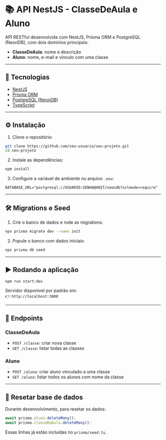 # 📚 API NestJS - ClasseDeAula e Aluno

API RESTful desenvolvida com NestJS, Prisma ORM e PostgreSQL (NeonDB), com dois domínios principais:

- **ClasseDeAula**: nome e descrição
- **Aluno**: nome, e-mail e vínculo com uma classe

---

## 🚀 Tecnologias

- [NestJS](https://nestjs.com/)
- [Prisma ORM](https://www.prisma.io/)
- [PostgreSQL (NeonDB)](https://neon.tech/)
- [TypeScript](https://www.typescriptlang.org/)

---

## ⚙️ Instalação

1. Clone o repositório:

```bash
git clone https://github.com/seu-usuario/seu-projeto.git
cd seu-projeto
```

2. Instale as dependências:

```bash
npm install
```

3. Configure a variável de ambiente no arquivo `.env`:

```
DATABASE_URL="postgresql://USUARIO:SENHA@HOST/neondb?sslmode=require"
```

---

## 🛠️ Migrations e Seed

1. Crie o banco de dados e rode as migrations:

```bash
npx prisma migrate dev --name init
```

2. Popule o banco com dados iniciais:

```bash
npx prisma db seed
```

---

## ▶️ Rodando a aplicação

```bash
npm run start:dev
```

Servidor disponível por padrão em:  
👉 `http://localhost:3000`

---

## 📌 Endpoints

### ClasseDeAula

- `POST /classe`: criar nova classe  
- `GET /classe`: listar todas as classes

### Aluno

- `POST /aluno`: criar aluno vinculado a uma classe  
- `GET /aluno`: listar todos os alunos com nome da classe

---

## 🧼 Resetar base de dados

Durante desenvolvimento, para resetar os dados:

```ts
await prisma.aluno.deleteMany();
await prisma.classeDeAula.deleteMany();
```

Essas linhas já estão incluídas no `prisma/seed.ts`.
